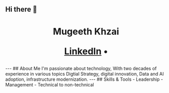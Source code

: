 ## Hi there 👋

<!--
**mugeeth/Mugeeth** is a ✨ _special_ ✨ repository because its `README.md` (this file) appears on your GitHub profile.

Here are some ideas to get you started:

- 🔭 I’m currently working digital startegiest 
- 🌱 I’m currently learning Data Analytics and AI
- 👯 I’m looking to collaborate on AI and Data Analyitcs 
- 🤔 I’m looking for help with new trending technology and 
- 💬 Ask me about ... technology trends 
- 📫 How to reach me: https://www.linkedin.com/in/mugeeth/ 

-->



<h1 align="center"> Mugeeth Khzai
<p align="center">
 <a href="https://www.linkedin.com/in/mugeeth/">LinkedIn</a> •
</p> </h1>
---
## About Me
I'm passionate about technology,  With two decades of experience in various topics Digtial Strategy, digital innovation, Data and AI adoption, infrastructure modernization.
---
## Skills & Tools
- Leadership
- Management
- Technical to non-technical

```markdown
